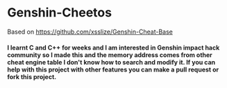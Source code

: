 # Genshin-Cheetos
Based on https://github.com/xsslize/Genshin-Cheat-Base

#### I learnt C and C++ for weeks and I am interested in Genshin impact hack community so I made this and the memory address comes from other cheat engine table I don't know how to search and modify it. If you can help with this project with other features you can make a pull request or fork this project.

